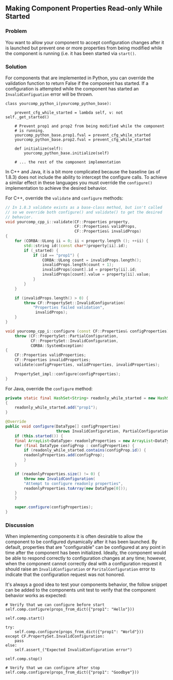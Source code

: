 Making Component Properties Read-only While Started
---------------------------------------------------

### Problem

You want to allow your component to accept configuration changes after
it is launched but prevent one or more properties from being modified
while the component is running (i.e. it has been started via `start()`.

### Solution

For components that are implemented in Python, you can override the
validation function to return False if the component has started. If a
configuration is attempted while the component has started an
`InvalidConfiguation` error will be thrown.

~~~~ {.python .numberLines}
class yourcomp_python_i(yourcomp_python_base):

    prevent_cfg_while_started = lambda self, v: not self._get_started()

    # Prevent prop1 and prop2 from being modified while the component
    # is running.
    yourcomp_python_base.prop1.fval = prevent_cfg_while_started
    yourcomp_python_base.prop2.fval = prevent_cfg_while_started

    def initialize(self):
        yourcomp_python_base.initialize(self)

    # ... the rest of the component implementation
~~~~

In C++ and Java, it is a bit more complicated because the baseline (as
of 1.8.3) does not include the ability to intercept the configure calls.
To achieve a similar effect in these languages you must override the
`configure()` implementation to achieve the desired behavior.

For C++, override the `validate` and `configure` methods:

~~~~ {.cpp .numberLines}
// In 1.8.3 validate exists as a base-class method, but isn't called
// so we override both configure() and validate() to get the desired
// behavior.
void yourcomp_cpp_i::validate(CF::Properties property,
                              CF::Properties& validProps,
                              CF::Properties& invalidProps)
{
    for (CORBA::ULong ii = 0; ii < property.length (); ++ii) {
        std::string id((const char*)property[ii].id);
        if (_started) {
            if (id == "prop1") {
                CORBA::ULong count = invalidProps.length();
                invalidProps.length(count + 1);
                invalidProps[count].id = property[ii].id;
                invalidProps[count].value = property[ii].value;
            }
        }
    }

    if (invalidProps.length() > 0) {
        throw CF::PropertySet::InvalidConfiguration(
            "Properties failed validation",
             invalidProps);
    }
}

void yourcomp_cpp_i::configure (const CF::Properties& configProperties)
    throw (CF::PropertySet::PartialConfiguration,
           CF::PropertySet::InvalidConfiguration,
           CORBA::SystemException)
{
    CF::Properties validProperties;
    CF::Properties invalidProperties;
    validate(configProperties, validProperties, invalidProperties);

    PropertySet_impl::configure(configProperties);
}
~~~~

For Java, override the `configure` method:

~~~~ {.java .numberLines}
private static final HashSet<String> readonly_while_started = new HashSet<String>();
{
    readonly_while_started.add("prop1");
}

@Override
public void configure(DataType[] configProperties)
                      throws InvalidConfiguration, PartialConfiguration {
    if (this.started()) {
    final ArrayList<DataType> readonlyProperties = new ArrayList<DataType>();
    for (final DataType configProp : configProperties) {
        if (readonly_while_started.contains(configProp.id)) {
        readonlyProperties.add(configProp);
        }
    }

    if (readonlyProperties.size() != 0) {
        throw new InvalidConfiguration(
        "Attempt to configure readonly properties",
        readonlyProperties.toArray(new DataType[0]));
    }
    }

    super.configure(configProperties);
}
~~~~

### Discussion

When implementing components it is often desirable to allow the
component to be configured dynamically after it has been launched. By
default, properties that are "configurable" can be configured at any
point in time after the component has been initialized. Ideally, the
component would be able to respond correctly to configuration changes at
any time; however, when the component cannot correctly deal with a
configuration request it should raise an `InvalidConfiguration` or
`ParitalConfiguration` error to indicate that the configuration request
was not honored.

It's always a good idea to test your components behavior, the follow
snippet can be added to the components unit test to verify that the
component behavior works as expected:

~~~~ {.python .numberLines}
# Verify that we can configure before start
self.comp.configure(props_from_dict({"prop1": "Hello"}))

self.comp.start()

try:
    self.comp.configure(props_from_dict({"prop1": "World"}))
except CF.PropertySet.InvalidConfiguration:
    pass
else:
    self.assert_("Expected InvalidConfiguration error")

self.comp.stop()

# Verify that we can configure after stop
self.comp.configure(props_from_dict({"prop1": "Goodbye"}))
~~~~
